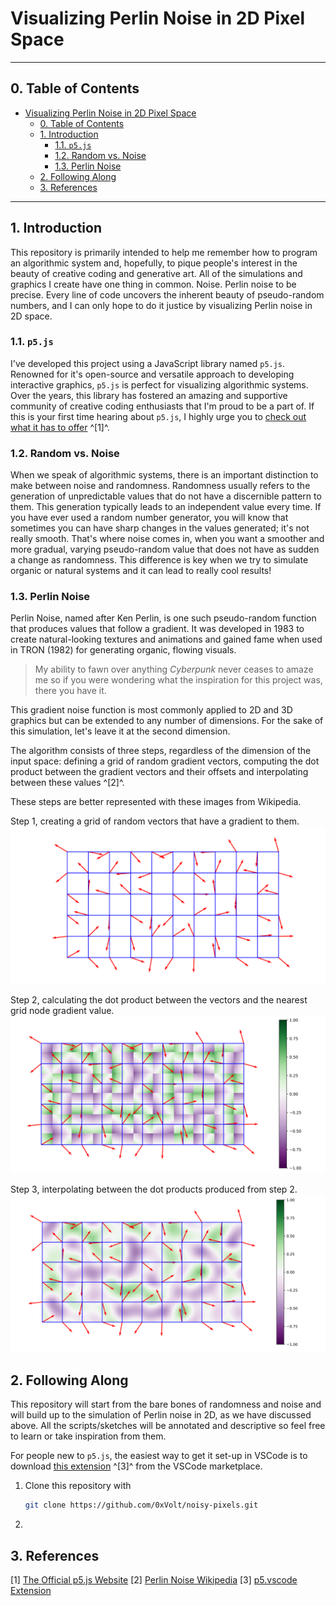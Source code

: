 # Visualizing Perlin Noise in 2D Pixel Space

---

## 0. Table of Contents
- [Visualizing Perlin Noise in 2D Pixel Space](#visualizing-perlin-noise-in-2d-pixel-space)
  - [0. Table of Contents](#0-table-of-contents)
  - [1. Introduction](#1-introduction)
    - [1.1. `p5.js`](#11-p5js)
    - [1.2. Random vs. Noise](#12-random-vs-noise)
    - [1.3. Perlin Noise](#13-perlin-noise)
  - [2. Following Along](#2-following-along)
  - [3. References](#3-references)

---

## 1. Introduction

This repository is primarily intended to help me remember how to program an algorithmic system and, hopefully, to pique people's interest in the beauty of creative coding and generative art. All of the simulations and graphics I create have one thing in common. Noise. Perlin noise to be precise. Every line of code uncovers the inherent beauty of pseudo-random numbers, and I can only hope to do it justice by visualizing Perlin noise in 2D space.

### 1.1. `p5.js`

I've developed this project using a JavaScript library named `p5.js`. Renowned for it's open-source and versatile approach to developing interactive graphics, `p5.js` is perfect for visualizing algorithmic systems. Over the years, this library has fostered an amazing and supportive community of creative coding enthusiasts that I'm proud to be a part of. If this is your first time hearing about `p5.js`, I highly urge you to [check out what it has to offer](https://p5js.org/) ^[1]^. 

### 1.2. Random vs. Noise

When we speak of algorithmic systems, there is an important distinction to make between noise and randomness. Randomness usually refers to the generation of unpredictable values that do not have a discernible pattern to them. This generation typically leads to an independent value every time. If you have ever used a random number generator, you will know that sometimes you can have sharp changes in the values generated; it's not really smooth. That's where noise comes in, when you want a smoother and more gradual, varying pseudo-random value that does not have as sudden a change as randomness. This difference is key when we try to simulate organic or natural systems and it can lead to really cool results! 

### 1.3. Perlin Noise

Perlin Noise, named after Ken Perlin, is one such pseudo-random function that produces values that follow a gradient. It was developed in 1983 to create natural-looking textures and animations and gained fame when used in TRON (1982) for generating organic, flowing visuals. 

> My ability to fawn over anything *Cyberpunk* never ceases to amaze me so if you were wondering what the inspiration for this project was, there you have it.

This gradient noise function is most commonly applied to 2D and 3D graphics but can be extended to any number of dimensions. For the sake of this simulation, let's leave it at the second dimension. 

The algorithm consists of three steps, regardless of the dimension of the input space: defining a grid of random gradient vectors, computing the dot product between the gradient vectors and their offsets and interpolating between these values ^[2]^.

These steps are better represented with these images from Wikipedia.

Step 1, creating a grid of random vectors that have a gradient to them.
![](./assets/1-PerlinNoiseGradientGrid.svg.png)

Step 2, calculating the dot product between the vectors and the nearest grid node gradient value.
![](./assets/2-PerlinNoiseDotProducts.svg.png)

Step 3, interpolating between the dot products produced from step 2.
![](./assets/3-PerlinNoiseInterpolated.svg.png)

## 2. Following Along

This repository will start from the bare bones of randomness and noise and will build up to the simulation of Perlin noise in 2D, as we have discussed above. All the scripts/sketches will be annotated and descriptive so feel free to learn or take inspiration from them.

For people new to `p5.js`, the easiest way to get it set-up in VSCode is to download [this extension](https://marketplace.visualstudio.com/items?itemName=samplavigne.p5-vscode) ^[3]^ from the VSCode marketplace. 

1. Clone this repository with 
   ```bash
   git clone https://github.com/0xVolt/noisy-pixels.git
   ```

2. 

## 3. References
[1] [The Official p5.js Website](https://p5js.org/)
[2] [Perlin Noise Wikipedia](https://en.wikipedia.org/wiki/Perlin_noise)
[3] [p5.vscode Extension](https://marketplace.visualstudio.com/items?itemName=samplavigne.p5-vscode)